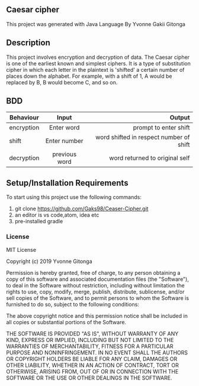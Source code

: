 ## Caesar cipher

This project was generated with Java Language By Yvonne Gakii Gitonga

## Description

This project involves encryption and decryption of data. The Caesar cipher is one of the earliest
known and simplest ciphers. It is a type of substitution cipher in which each letter in the plaintext is
'shifted' a certain number of places down the alphabet.
For example, with a shift of 1, A would be replaced by B, B would become C, and so on.

## BDD

| Behaviour       | Input          |                Output                   |
| --------------- |:--------------:| ---------------------------------------:|
| encryption      | Enter word     | prompt to enter shift                   |
| shift           | Enter number   | word shifted in respect number of shift |
| decryption      | previous word  | word returned to original self          |




## Setup/Installation Requirements

To start using this project use the following commands:

1. git clone https://github.com/Gaks98/Ceaser-Cipher.git
2. an editor is vs code,atom, idea etc
3. pre-installed gradle

### License
MIT License

Copyright (c) 2019 Yvonne Gitonga

Permission is hereby granted, free of charge, to any person obtaining a copy of this software and associated documentation files (the "Software"), to deal in the Software without restriction, including without limitation the rights to use, copy, modify, merge, publish, distribute, sublicense, and/or sell copies of the Software, and to permit persons to whom the Software is furnished to do so, subject to the following conditions:

The above copyright notice and this permission notice shall be included in all copies or substantial portions of the Software.

THE SOFTWARE IS PROVIDED "AS IS", WITHOUT WARRANTY OF ANY KIND, EXPRESS OR IMPLIED, INCLUDING BUT NOT LIMITED TO THE WARRANTIES OF MERCHANTABILITY, FITNESS FOR A PARTICULAR PURPOSE AND NONINFRINGEMENT. IN NO EVENT SHALL THE AUTHORS OR COPYRIGHT HOLDERS BE LIABLE FOR ANY CLAIM, DAMAGES OR OTHER LIABILITY, WHETHER IN AN ACTION OF CONTRACT, TORT OR OTHERWISE, ARISING FROM, OUT OF OR IN CONNECTION WITH THE SOFTWARE OR THE USE OR OTHER DEALINGS IN THE SOFTWARE.
